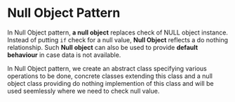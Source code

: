 # Null Object Pattern

In Null Object pattern, **a null object** replaces check of NULL object instance. Instead of putting `if` check for a null value, **Null Object** reflects a do nothing relationship. Such **Null object** can also be used to provide **default behaviour** in case data is not available.

In Null Object pattern, we create an abstract class specifying various operations to be done, concrete classes extending this class and a null object class providing do nothing implemention of this class and will be used seemlessly where we need to check null value.
